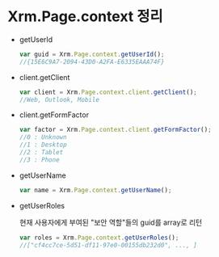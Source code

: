 # Xrm.Page.context 정리

* getUserId

  ```javascript
  var guid = Xrm.Page.context.getUserId();
  //{15E6C9A7-2094-43D0-A2FA-E6335EAAA74F}
  ```

* client.getClient

  ```javascript
  var client = Xrm.Page.context.client.getClient();
  //Web, Outlook, Mobile
  ```

* client.getFormFactor

  ```javascript
  var factor = Xrm.Page.context.client.getFormFactor();
  //0 : Unknown
  //1 : Desktop
  //2 : Tablet
  //3 : Phone
  ```

* getUserName

  ```javascript
  var name = Xrm.Page.context.getUserName();
  ```

* getUserRoles

  현재 사용자에게 부여된 "보안 역할"들의 guid를 array로 리턴

  ```javascript
  var roles = Xrm.Page.context.getUserRoles();
  //["cf4cc7ce-5d51-df11-97e0-00155db232d0", ..., ]
  ```

  

